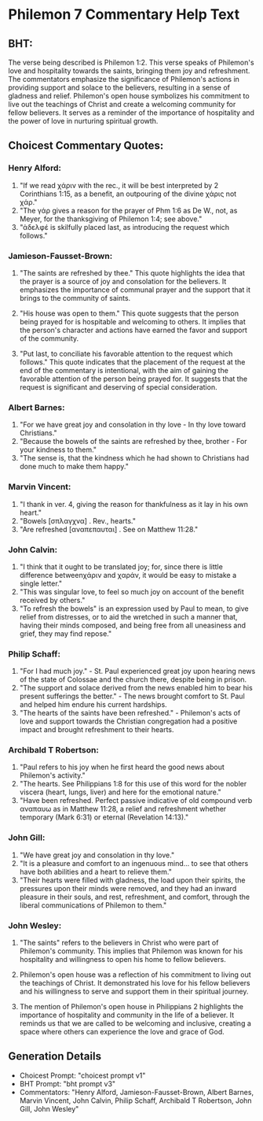 # Philemon 7 Commentary Help Text

## BHT:
The verse being described is Philemon 1:2. This verse speaks of Philemon's love and hospitality towards the saints, bringing them joy and refreshment. The commentators emphasize the significance of Philemon's actions in providing support and solace to the believers, resulting in a sense of gladness and relief. Philemon's open house symbolizes his commitment to live out the teachings of Christ and create a welcoming community for fellow believers. It serves as a reminder of the importance of hospitality and the power of love in nurturing spiritual growth.

## Choicest Commentary Quotes:
### Henry Alford:
1. "If we read χάριν with the rec., it will be best interpreted by 2 Corinthians 1:15, as a benefit, an outpouring of the divine χάρις not χάρ." 
2. "The γάρ gives a reason for the prayer of Phm 1:6 as De W., not, as Meyer, for the thanksgiving of Philemon 1:4; see above."
3. "ἀδελφέ is skilfully placed last, as introducing the request which follows."

### Jamieson-Fausset-Brown:
1. "The saints are refreshed by thee." This quote highlights the idea that the prayer is a source of joy and consolation for the believers. It emphasizes the importance of communal prayer and the support that it brings to the community of saints.

2. "His house was open to them." This quote suggests that the person being prayed for is hospitable and welcoming to others. It implies that the person's character and actions have earned the favor and support of the community.

3. "Put last, to conciliate his favorable attention to the request which follows." This quote indicates that the placement of the request at the end of the commentary is intentional, with the aim of gaining the favorable attention of the person being prayed for. It suggests that the request is significant and deserving of special consideration.

### Albert Barnes:
1. "For we have great joy and consolation in thy love - In thy love toward Christians."
2. "Because the bowels of the saints are refreshed by thee, brother - For your kindness to them."
3. "The sense is, that the kindness which he had shown to Christians had done much to make them happy."

### Marvin Vincent:
1. "I thank in ver. 4, giving the reason for thankfulness as it lay in his own heart."
2. "Bowels [σπλαγχνα] . Rev., hearts."
3. "Are refreshed [αναπεπαυται] . See on Matthew 11:28."

### John Calvin:
1. "I think that it ought to be translated joy; for, since there is little difference betweenχάριν and χαράν, it would be easy to mistake a single letter."
2. "This was singular love, to feel so much joy on account of the benefit received by others."
3. "To refresh the bowels" is an expression used by Paul to mean, to give relief from distresses, or to aid the wretched in such a manner that, having their minds composed, and being free from all uneasiness and grief, they may find repose."

### Philip Schaff:
1. "For I had much joy." - St. Paul experienced great joy upon hearing news of the state of Colossae and the church there, despite being in prison.
2. "The support and solace derived from the news enabled him to bear his present sufferings the better." - The news brought comfort to St. Paul and helped him endure his current hardships.
3. "The hearts of the saints have been refreshed." - Philemon's acts of love and support towards the Christian congregation had a positive impact and brought refreshment to their hearts.

### Archibald T Robertson:
1. "Paul refers to his joy when he first heard the good news about Philemon's activity."
2. "The hearts. See Philippians 1:8 for this use of this word for the nobler viscera (heart, lungs, liver) and here for the emotional nature."
3. "Have been refreshed. Perfect passive indicative of old compound verb αναπαυω as in Matthew 11:28, a relief and refreshment whether temporary (Mark 6:31) or eternal (Revelation 14:13)."

### John Gill:
1. "We have great joy and consolation in thy love." 
2. "It is a pleasure and comfort to an ingenuous mind... to see that others have both abilities and a heart to relieve them."
3. "Their hearts were filled with gladness, the load upon their spirits, the pressures upon their minds were removed, and they had an inward pleasure in their souls, and rest, refreshment, and comfort, through the liberal communications of Philemon to them."

### John Wesley:
1. "The saints" refers to the believers in Christ who were part of Philemon's community. This implies that Philemon was known for his hospitality and willingness to open his home to fellow believers.

2. Philemon's open house was a reflection of his commitment to living out the teachings of Christ. It demonstrated his love for his fellow believers and his willingness to serve and support them in their spiritual journey.

3. The mention of Philemon's open house in Philippians 2 highlights the importance of hospitality and community in the life of a believer. It reminds us that we are called to be welcoming and inclusive, creating a space where others can experience the love and grace of God.


## Generation Details
- Choicest Prompt: "choicest prompt v1"
- BHT Prompt: "bht prompt v3"
- Commentators: "Henry Alford, Jamieson-Fausset-Brown, Albert Barnes, Marvin Vincent, John Calvin, Philip Schaff, Archibald T Robertson, John Gill, John Wesley"

